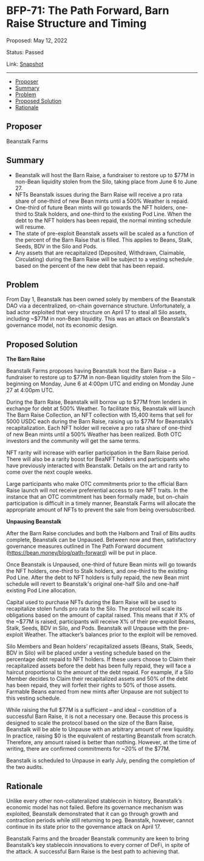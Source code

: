 # BFP-71: The Path Forward, Barn Raise Structure and Timing

Proposed: May 12, 2022

Status: Passed

Link: [Snapshot](https://snapshot.org/#/beanstalkfarms.eth/proposal/0xa038d205e72ae3a835995682b18adf9512777ed554c388a7caa5bc4e98d4f8e0)

---

- [Proposer](#proposer)
- [Summary](#summary)
- [Problem](#problem)
- [Proposed Solution](#proposed-solution)
- [Rationale](#rationale)

## Proposer

Beanstalk Farms

## Summary

- Beanstalk will host the Barn Raise, a fundraiser to restore up to $77M in non-Bean liquidity stolen from the Silo, taking place from June 6 to June 27.
- NFTs Beanstalk issues during the Barn Raise will receive a pro rata share of one-third of new Bean mints until a 500% Weather is repaid.
- One-third of future Bean mints will go towards the NFT holders, one-third to Stalk holders, and one-third to the existing Pod Line. When the debt to the NFT holders has been repaid, the normal minting schedule will resume.
- The state of pre-exploit Beanstalk assets will be scaled as a function of the percent of the Barn Raise that is filled. This applies to Beans, Stalk, Seeds, BDV in the Silo and Pods.
- Any assets that are recapitalized (Deposited, Withdrawn, Claimable, Circulating) during the Barn Raise will be subject to a vesting schedule based on the percent of the new debt that has been repaid.

## Problem

From Day 1, Beanstalk has been owned solely by members of the Beanstalk DAO via a decentralized, on-chain governance structure. Unfortunately, a bad actor exploited that very structure on April 17 to steal all Silo assets, including ~$77M in non-Bean liquidity. This was an attack on Beanstalk's governance model, not its economic design.

## Proposed Solution

**The Barn Raise**

Beanstalk Farms proposes having Beanstalk host the Barn Raise – a fundraiser to restore up to $77M in non-Bean liquidity stolen from the Silo – beginning on Monday, June 6 at 4:00pm UTC and ending on Monday June 27 at 4:00pm UTC.

During the Barn Raise, Beanstalk will borrow up to $77M from lenders in exchange for debt at 500% Weather. To facilitate this, Beanstalk will launch The Barn Raise Collection, an NFT collection with 15,400 items that sell for 5000 USDC each during the Barn Raise, raising up to $77M for Beanstalk’s recapitalization. Each NFT holder will receive a pro rata share of one-third of new Bean mints until a 500% Weather has been realized. Both OTC investors and the community will get the same terms.

NFT rarity will increase with earlier participation in the Barn Raise period. There will also be a rarity boost for BeaNFT holders and participants who have previously interacted with Beanstalk. Details on the art and rarity to come over the next couple weeks.

Large participants who make OTC commitments prior to the official Barn Raise launch will not receive preferential access to rare NFT traits. In the instance that an OTC commitment has been formally made, but on-chain participation is difficult in a timely manner, Beanstalk Farms will allocate the appropriate amount of NFTs to prevent the sale from being oversubscribed.

**Unpausing Beanstalk**

After the Barn Raise concludes and both the Halborn and Trail of Bits audits complete, Beanstalk can be Unpaused. Between now and then, satisfactory governance measures outlined in The Path Forward document (https://bean.money/blog/path-forward) will be put in place.

Once Beanstalk is Unpaused, one-third of future Bean mints will go towards the NFT holders, one-third to Stalk holders, and one-third to the existing Pod Line. After the debt to NFT holders is fully repaid, the new Bean mint schedule will revert to Beanstalk's original one-half Silo and one-half existing Pod Line allocation.

Capital used to purchase NFTs during the Barn Raise will be used to recapitalize stolen funds pro rata to the Silo. The protocol will scale its obligations based on the amount of capital raised. This means that if X% of the ~$77M is raised, participants will receive X% of their pre-exploit Beans, Stalk, Seeds, BDV in Silo, and Pods. Beanstalk will Unpause with the pre-exploit Weather. The attacker’s balances prior to the exploit will be removed.

Silo Members and Bean holders’ recapitalized assets (Beans, Stalk, Seeds, BDV in Silo) will be placed under a vesting schedule based on the percentage debt repaid to NFT holders. If these users choose to Claim their recapitalized assets before the debt has been fully repaid, they will face a haircut proportional to the amount of the debt repaid. For example, if a Silo Member decides to Claim their recapitalized assets and 50% of the debt has been repaid, they will forfeit their rights to 50% of those assets. Farmable Beans earned from new mints after Unpause are not subject to this vesting schedule.

While raising the full $77M is a sufficient – and ideal – condition of a successful Barn Raise, it is not a necessary one. Because this process is designed to scale the protocol based on the size of the Barn Raise, Beanstalk will be able to Unpause with an arbitrary amount of new liquidity. In practice, raising $0 is the equivalent of restarting Beanstalk from scratch. Therefore, any amount raised is better than nothing. However, at the time of writing, there are confirmed commitments for ~20% of the $77M.

Beanstalk is scheduled to Unpause in early July, pending the completion of the two audits.

## Rationale

Unlike every other non-collateralized stablecoin in history, Beanstalk’s economic model has not failed. Before its governance mechanism was exploited, Beanstalk demonstrated that it can go through growth and contraction periods while still returning to peg. Beanstalk, however, cannot continue in its state prior to the governance attack on April 17.

Beanstalk Farms and the broader Beanstalk community are keen to bring Beanstalk’s key stablecoin innovations to every corner of DeFi, in spite of the attack. A successful Barn Raise is the best path to achieving that.
